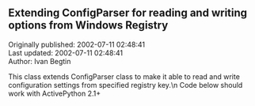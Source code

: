## Extending ConfigParser for reading and writing options from Windows Registry  
Originally published: 2002-07-11 02:48:41  
Last updated: 2002-07-11 02:48:41  
Author: Ivan Begtin  
  
This class extends ConfigParser class to make it able to read and write configuration settings from specified registry key.\n  Code below should work with ActivePython 2.1+